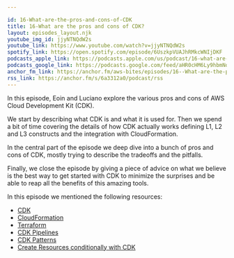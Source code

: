```yaml
---

id: 16-What-are-the-pros-and-cons-of-CDK
title: 16-What are the pros and cons of CDK?
layout: episodes_layout.njk
youtube_img_id: jjyNTNQdW2s
youtube_link: https://www.youtube.com/watch?v=jjyNTNQdW2s
spotify_link: https://open.spotify.com/episode/6UszkpVUAJhRMkcWNIjDKF
podcasts_apple_link: https://podcasts.apple.com/us/podcast/16-what-are-the-pros-and-cons-of-cdk/id1585489017?i=1000545985343 
podcasts_google_link: https://podcasts.google.com/feed/aHR0cHM6Ly9hbmNob3IuZm0vcy82YTMzMTJhMC9wb2RjYXN0L3Jzcw/episode/ZjU2YjljNDgtN2M5NC00ZDJhLWE2NDMtZTU2NWVlZDU0ZWNi?sa=X&ved=0CAUQkfYCahcKEwi4n82V7vX3AhUAAAAAHQAAAAAQAQ
anchor_fm_link: https://anchor.fm/aws-bites/episodes/16--What-are-the-pros-and-cons-of-CDK-e1btcpa
rss_link: https://anchor.fm/s/6a3312a0/podcast/rss
---
```


In this episode, Eoin and Luciano explore the various pros and cons of AWS Cloud Development Kit (CDK).

We start by describing what CDK is and what it is used for. Then we spend a bit of time covering the details of how CDK actually works defining L1, L2 and L3 constructs and the integration with CloudFormation.

In the central part of the episode we deep dive into a bunch of pros and cons of CDK, mostly trying to describe the tradeoffs and the pitfalls.

Finally, we close the episode by giving a piece of advice on what we believe is the best way to get started with CDK to minimize the surprises and be able to reap all the benefits of this amazing tools.

In this episode we mentioned the following resources:

  - [CDK](https://aws.amazon.com/cdk/) 
  - [CloudFormation](https://aws.amazon.com/cloudformation/)
  - [Terraform](https://www.terraform.io/)
  - [CDK Pipelines](https://docs.aws.amazon.com/cdk/api/v1/docs/pipelines-readme.html)
  - [CDK Patterns](https://cdkpatterns.com/) 
  - [Create Resources conditionally with CDK](https://loige.co/create-resources-conditionally-with-cdk)